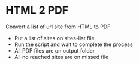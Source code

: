 HTML 2 PDF
===============

Convert a list of url site from HTML to PDF

 - Put a list of sites on sites-list file
 - Run the script and wait to complete the process
 - All PDF files are on output folder
 - All no reached sites are on missed file
